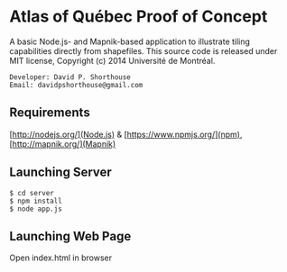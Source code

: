 Atlas of Québec Proof of Concept
==========================================

A basic Node.js- and Mapnik-based application to illustrate tiling capabilities directly from shapefiles. This source code is released under MIT license, Copyright (c) 2014 Université de Montréal.

    Developer: David P. Shorthouse
    Email: davidpshorthouse@gmail.com


Requirements
--------------------------
[http://nodejs.org/](Node.js) & [https://www.npmjs.org/](npm), [http://mapnik.org/](Mapnik)

Launching Server
----------------

    $ cd server
    $ npm install
    $ node app.js

Launching Web Page
------------------

Open index.html in browser